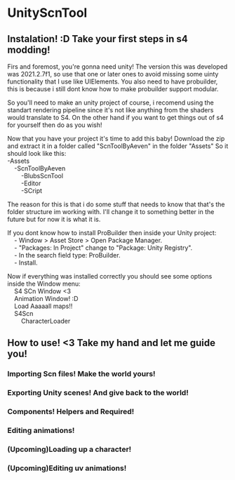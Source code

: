 # UnityScnTool

## Instalation! :D Take your first steps in s4 modding!
Firs and foremost, you're gonna need unity! The version this was developed was 2021.2.7f1, so use that one or later ones to avoid missing some uinty functionality that I use like UIElements. You also need to have probuilder, this is because i still dont know how to make probuilder support modular.

So you'll need to make an unity project of course, i recomend using the standart rendering pipeline since it's not like anything from the shaders would translate to S4. On the other hand if you want to get things out of s4 for yourself then do as you wish!

Now that you have your project it's time to add this baby! Download the zip and extract it in a folder called "ScnToolByAeven" in the folder "Assets" So it should look like this:<br>
-Assets<br>
&nbsp;&nbsp;&nbsp;&nbsp;-ScnToolByAeven<br>
&nbsp;&nbsp;&nbsp;&nbsp;&nbsp;&nbsp;&nbsp;&nbsp;-BlubsScnTool<br>
&nbsp;&nbsp;&nbsp;&nbsp;&nbsp;&nbsp;&nbsp;&nbsp;-Editor<br>
&nbsp;&nbsp;&nbsp;&nbsp;&nbsp;&nbsp;&nbsp;&nbsp;-SCript<br>
        
The reason for this is that i do some stuff that needs to know that that's the folder structure im working with. I'll change it to something better in the future but for now it is what it is.

 If you dont know how to install ProBuilder then inside your Unity project:<br>
&nbsp;&nbsp;&nbsp;&nbsp;- Window > Asset Store > Open Package Manager.<br>
&nbsp;&nbsp;&nbsp;&nbsp;- "Packages: In Project" change to "Package: Unity Registry".<br>
&nbsp;&nbsp;&nbsp;&nbsp;- In the search field type: ProBuilder.<br>
&nbsp;&nbsp;&nbsp;&nbsp;- Install.<br>

Now if everything was installed correctly you should see some options inside the Window menu:<br>
&nbsp;&nbsp;&nbsp;&nbsp;S4 SCn Window <3<br>
&nbsp;&nbsp;&nbsp;&nbsp;Animation Window! :D<br>
&nbsp;&nbsp;&nbsp;&nbsp;Load Aaaaall maps!!<br>
&nbsp;&nbsp;&nbsp;&nbsp;S4Scn<br>
&nbsp;&nbsp;&nbsp;&nbsp;&nbsp;&nbsp;&nbsp;&nbsp;CharacterLoader<br>
## How to use! <3 Take my hand and let me guide you!

### Importing Scn files! Make the world yours!

### Exporting Unity scenes! And give back to the world!

### Components! Helpers and Required!

### Editing animations!

### (Upcoming)Loading up a character!

### (Upcoming)Editing uv animations!
